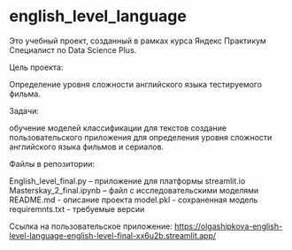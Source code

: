 # english_level_language

Это учебный проект, созданный в рамках курса Яндекс Практикум Специалист по Data Science Plus.

Цель проекта:

Определение уровня сложности английского языка тестируемого фильма.

Задачи:

обучение моделей классификации для текстов 
создание пользовательского приложения для определения уровня сложности английского языка фильмов и сериалов.

Файлы в репозитории:

English_level_final.py – приложение для платформы streamlit.io
Masterskay_2_final.ipynb – файл с исследовательскими моделями
README.md - описание проекта
model.pkl - сохраненная модель
requiremnts.txt - требуемые версии

Ссылка на пользовательское приложение: https://olgashipkova-english-level-language-english-level-final-xx6u2b.streamlit.app/
